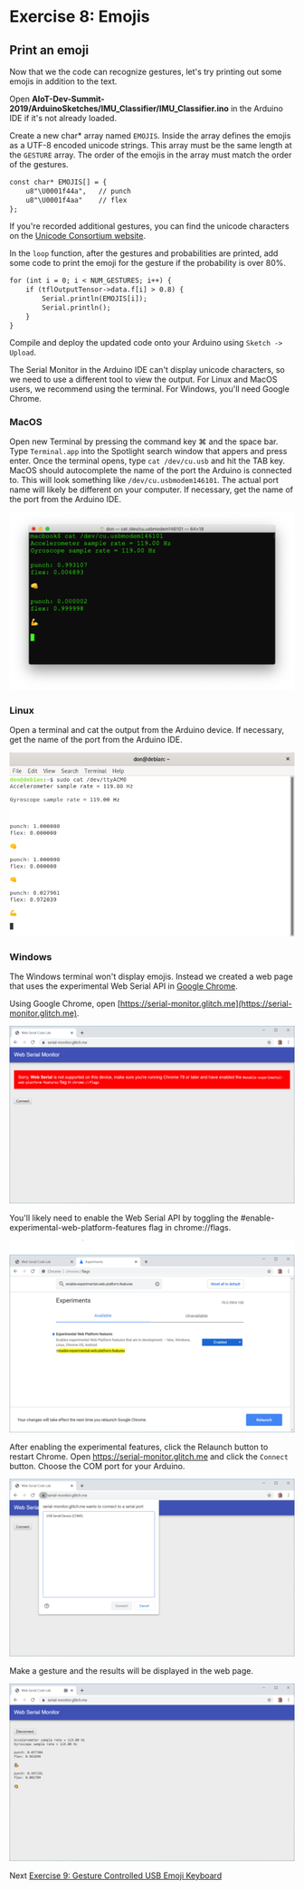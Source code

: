 # Exercise 8: Emojis

## Print an emoji

Now that we the code can recognize gestures, let's try printing out some emojis in addition to the text.

Open __AIoT-Dev-Summit-2019/ArduinoSketches/IMU_Classifier/IMU_Classifier.ino__ in the Arduino IDE if it's not already loaded.

Create a new char* array named `EMOJIS`. Inside the array defines the emojis as a UTF-8 encoded unicode strings. This array must be the same length at the `GESTURE` array. The order of the emojis in the array must match the order of the gestures.

    const char* EMOJIS[] = {
        u8"\U0001f44a",   // punch
        u8"\U0001f4aa"    // flex 
    };

If you're recorded additional gestures, you can find the unicode characters on the [Unicode Consortium website](http://www.unicode.org/emoji/charts/full-emoji-list.html).

In the `loop` function, after the gestures and probabilities are printed, add some code to print the emoji for the gesture if the probability is over 80%.

    for (int i = 0; i < NUM_GESTURES; i++) {
        if (tflOutputTensor->data.f[i] > 0.8) {
            Serial.println(EMOJIS[i]);
            Serial.println();
        }
    }

Compile and deploy the updated code onto your Arduino using `Sketch -> Upload`.

The Serial Monitor in the Arduino IDE can't display unicode characters, so we need to use a different tool to view the output. For Linux and MacOS users, we recommend using the terminal. For Windows, you'll need Google Chrome.
 
### MacOS
Open new Terminal by pressing the command key ⌘ and the space bar. Type `Terminal.app` into the Spotlight search window that appers and press enter. Once the terminal opens, type `cat /dev/cu.usb` and hit the TAB key. MacOS should autocomplete the name of the port the Arduino is connected to. This will look something like `/dev/cu.usbmodem146101`. The actual port name will likely be different on your computer. If necessary, get the name of the port from the Arduino IDE.

![screenshot of macos with emojis](images/imu_classifier_emoji_mac.png)

### Linux

Open a terminal and cat the output from the Arduino device. If necessary, get the name of the port from the Arduino IDE.

![screenshot of linux with emojis](images/imu_classifier_emoji_linux.png)

### Windows

The Windows terminal won't display emojis. Instead we created a web page that uses the experimental Web Serial API in [Google Chrome](https://google.com/chrome).

Using Google Chrome, open [https://serial-monitor.glitch.me](https://serial-monitor.glitch.me). 

![Screenshot warning Chrome features need to be enabled](images/web-serial-disabled.png)

You'll likely need to enable the Web Serial API by toggling the #enable-experimental-web-platform-features flag in chrome://flags.

![Screenshot of Chrome enable-experimental-web-platform-features flag](images/web-serial-flag-enabled.png)

After enabling the experimental features, click the Relaunch button to restart Chrome. Open https://serial-monitor.glitch.me and click the `Connect` button. Choose the COM port for your Arduino. 

![Screenshot of web ui with port selection dialog](images/web-serial-choose-port.png)

Make a gesture and the results will be displayed in the web page.

![Screenshot of Chrome web page with text and emoji output from Arduino](images/web-serial-monitor.png)

Next [Exercise 9: Gesture Controlled USB Emoji Keyboard](exercise9.md)
